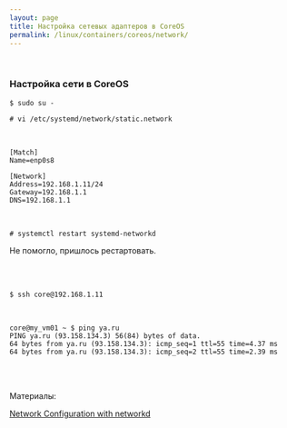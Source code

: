 ```yaml
---
layout: page
title: Настройка сетевых адаптеров в CoreOS
permalink: /linux/containers/coreos/network/
---
```



<br/>

### Настройка сети в CoreOS

    $ sudo su -

    # vi /etc/systemd/network/static.network

<br/>

    [Match]
    Name=enp0s8

    [Network]
    Address=192.168.1.11/24
    Gateway=192.168.1.1
    DNS=192.168.1.1


<br/>

    # systemctl restart systemd-networkd

Не помогло, пришлось рестартовать.

<br/><br/>

    $ ssh core@192.168.1.11

<br/>

    core@my_vm01 ~ $ ping ya.ru
    PING ya.ru (93.158.134.3) 56(84) bytes of data.
    64 bytes from ya.ru (93.158.134.3): icmp_seq=1 ttl=55 time=4.37 ms
    64 bytes from ya.ru (93.158.134.3): icmp_seq=2 ttl=55 time=2.39 ms


<br/><br/>

Материалы:  


[Network Configuration with networkd](https://coreos.com/os/docs/latest/network-config-with-networkd.html)

